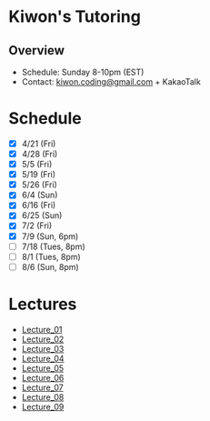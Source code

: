 # Kiwon's Tutoring
## Overview
* Schedule: Sunday 8-10pm (EST)
* Contact: kiwon.coding@gmail.com + KakaoTalk

# Schedule
- [x] 4/21 (Fri)
- [x] 4/28 (Fri)
- [x] 5/5 (Fri)
- [x] 5/19 (Fri)
- [x] 5/26 (Fri)
- [x] 6/4 (Sun)
- [x] 6/16 (Fri)
- [x] 6/25 (Sun)
- [x] 7/2 (Fri)
- [x] 7/9 (Sun, 6pm)
- [ ] 7/18 (Tues, 8pm)
- [ ] 8/1 (Tues, 8pm)
- [ ] 8/6 (Sun, 8pm)

# Lectures
* [Lecture_01](lectures/lecture_01.md)
* [Lecture_02](lectures/lecture_02.md)
* [Lecture_03](lectures/lecture_03.md)
* [Lecture_04](lectures/lecture_04.md)
* [Lecture_05](lectures/lecture_05.md)
* [Lecture_06](lectures/lecture_06.md)
* [Lecture_07](lectures/lecture_07.md)
* [Lecture_08](lectures/lecture_08.md)
* [Lecture_09](lectures/lecture_09.md)
